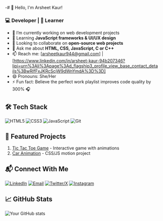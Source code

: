 -# 👋 Hello, I'm Arsheet Kaur!

### 💻 Developer | 🌱 Learner 

- 🔭 I’m currently working on web development projects
- 🌱 Learning **JavaScript frameworks & UI/UX design**
- 👯 Looking to collaborate on **open-source web projects**
- 💬 Ask me about **HTML, CSS, JavaScript, C or C++**
- 📫 Reach me: [arsheetkaur944@gmail.com] | [https://www.linkedin.com/in/arsheet-kaur-94b207346?lipi=urn%3Ali%3Apage%3Ad_flagship3_profile_view_base_contact_details%3BwRIfFxJKRcScjW9dWnYmdA%3D%3D]
- 😄 Pronouns: She/Her
- ⚡ Fun fact: Believe the perfect work playlist improves code quality by 300% 🎧

## 🛠️ Tech Stack
![HTML5](https://img.shields.io/badge/-HTML5-E34F26?style=flat&logo=html5&logoColor=white)
![CSS3](https://img.shields.io/badge/-CSS3-1572B6?style=flat&logo=css3&logoColor=white)
![JavaScript](https://img.shields.io/badge/-JavaScript-F7DF1E?style=flat&logo=javascript&logoColor=black)
![Git](https://img.shields.io/badge/-Git-F05032?style=flat&logo=git&logoColor=white)

## 🌟 Featured Projects
1. [Tic Tac Toe Game](https://github.com/Arsheetkaur/tic-tac-toe) - Interactive game with animations
2. [Car Animation](https://github.com/Arsheetkaur/car-animation) - CSS/JS motion project

## 📬 Connect With Me
[![LinkedIn](https://img.shields.io/badge/LinkedIn-Connect-%230077B5?style=for-the-badge&logo=linkedin)](https://www.linkedin.com/in/arsheet-kaur-94b207346?lipi=urn%3Ali%3Apage%3Ad_flagship3_profile_view_base_contact_details%3BvpFJGEY3RH2B2xvYpPdL0A%3D%3D)
[![Email](https://img.shields.io/badge/Email-Contact-%23D14836?style=for-the-badge&logo=gmail&logoColor=white)](mailto:arsheetkaur944@gmail.com)
[![Twitter/X](https://img.shields.io/badge/X-Follow-%23000000?style=for-the-badge&logo=x)](https://x.com/ArsheetK82118?t=pnVL-VcoS3S506ZczsRzUg&s=09)
[![Instagram](https://img.shields.io/badge/Instagram-DM-%23E4405F?style=for-the-badge&logo=instagram)](https://www.instagram.com/arsheetdhillon1055?igsh=YjQ5eTY1aWxzczJ3)

## 📈 GitHub Stats
![Your GitHub stats](https://github-readme-stats.vercel.app/api?username=Arsheetkaur&show_icons=true&theme=radical)

<!---
Arsheetkaur/Arsheetkaur is a ✨ special ✨ repository because its `README.md` (this file) appears on your GitHub profile.
--->
